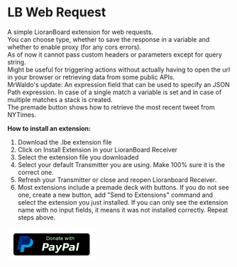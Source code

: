 # LB Web Request
A simple LioranBoard extension for web requests.    
You can choose type, whether to save the response in a variable and whether to enable proxy (for any cors errors).   
As of now it cannot pass custom headers or parameters except for query string.   
Might be useful for triggering actions without actually having to open the url in your browser or retrieving data from some public APIs.     
MrWaldo's update: An expression field that can be used to specify an JSON Path expression. In case of a single match a variable is set and in case of multiple matches a stack is created.         
The premade button shows how to retrieve the most recent tweet from NYTimes.


**How to install an extension:**
1. Download the .lbe extension file
2. Click on Install Extension in your LioranBoard Receiver
3. Select the extension file you downloaded 
4. Select your default Transmitter you are using. Make 100% sure it is the correct one. 
5. Refresh your Transmitter or close and reopen Lioranboard Receiver. 
6. Most extensions include a premade deck with buttons. If you do not see one, create a new button, add "Send to Extensions" command and select the extension you just installed. If you can only see the extension name with no input fields, it means it was not installed correctly. Repeat steps above.    

[![](https://github.com/christinna9031/LioranBoard-Files/blob/main/img/paypal.png?raw=true)](https://www.paypal.com/cgi-bin/webscr?cmd=_s-xclick&hosted_button_id=3YWXYQE3HKWHQ)
